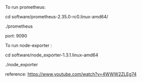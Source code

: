 To run prometheus: 

cd software/prometheus-2.35.0-rc0.linux-amd64/ 

./prometheus

port: 9090

To run node-exporter :

cd software/node_exporter-1.3.1.linux-amd64

./node_exporter

reference: https://www.youtube.com/watch?v=4WWW2ZLEg74